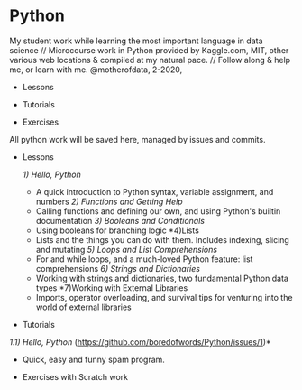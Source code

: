 # Python
My student work while learning the most important language in data science // Microcourse work in Python provided by Kaggle.com, MIT, other various web locations & compiled at my natural pace. // Follow along & help me, or learn with me. @motherofdata, 2-2020, 

* Lessons

* Tutorials

* Exercises

All python work will be saved here, managed by issues and commits. 

* Lessons 

  *1) Hello, Python* 
  *  A quick introduction to Python syntax, variable assignment, and numbers
  *2) Functions and Getting Help*
  * Calling functions and defining our own, and using Python's builtin documentation
  *3) Booleans and Conditionals*
  * Using booleans for branching logic
  *4)Lists
  * Lists and the things you can do with them. Includes indexing, slicing and mutating
  *5) Loops and List Comprehensions*
  * For and while loops, and a much-loved Python feature: list comprehensions
  *6) Strings and Dictionaries*
  * Working with strings and dictionaries, two fundamental Python data types
  *7)Working with External Libraries
  * Imports, operator overloading, and survival tips for venturing into the world of external libraries
  
  
* Tutorials

 *1.1) Hello, Python* (https://github.com/boredofwords/Python/issues/1)*
 *  Quick, easy and funny spam program. 
  
  
* Exercises with Scratch work
